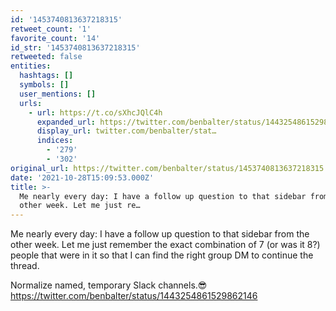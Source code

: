 ```yaml
---
id: '1453740813637218315'
retweet_count: '1'
favorite_count: '14'
id_str: '1453740813637218315'
retweeted: false
entities:
  hashtags: []
  symbols: []
  user_mentions: []
  urls:
    - url: https://t.co/sXhcJQlC4h
      expanded_url: https://twitter.com/benbalter/status/1443254861529862146
      display_url: twitter.com/benbalter/stat…
      indices:
        - '279'
        - '302'
original_url: https://twitter.com/benbalter/status/1453740813637218315
date: '2021-10-28T15:09:53.000Z'
title: >-
  Me nearly every day: I have a follow up question to that sidebar from the
  other week. Let me just re…
---
```


Me nearly every day: I have a follow up question to that sidebar from the other week. Let me just remember the exact combination of 7 (or was it 8?) people that were in it so that I can find the right group DM to continue the thread.

Normalize named, temporary Slack channels.😎 https://twitter.com/benbalter/status/1443254861529862146